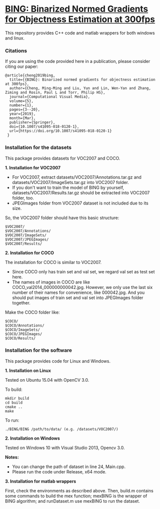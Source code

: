 # [BING: Binarized Normed Gradients for Objectness Estimation at 300fps](http://mmcheng.net/bing/)

This repository provides C++ code and matlab wrappers for both windows and linux.

### Citations

If you are using the code provided here in a publication, please consider citing our paper:

    @article{cheng2019bing,
      title={{BING}: Binarized normed gradients for objectness estimation at 300fps},
      author={Cheng, Ming-Ming and Liu, Yun and Lin, Wen-Yan and Zhang, Ziming and Rosin, Paul L and Torr, Philip HS},
      journal={Computational Visual Media},
      volume={5},
      number={1},
      pages={3--20},
      year={2019},
      month={Mar},
      publisher={Springer},
      doi={10.1007/s41095-018-0120-1},
      url={https://doi.org/10.1007/s41095-018-0120-1}
     }


### Installation for the datasets

This package provides datasets for VOC2007 and COCO.

**1. Installation for VOC2007**

 - For VOC2007, extract datasets/VOC2007/Annotations.tar.gz and datasets/VOC2007/ImageSets.tar.gz into VOC2007 folder.
 - If you don't want to train the model of BING by yourself, datasets/VOC2007/Results.tar.gz should be extracted into VOC2007 folder, too.
 - JPEGImages folder from VOC2007 dataset is not included due to its size.
 
So, the VOC2007 folder should have this basic structure:

```
$VOC2007/
$VOC2007/Annotations/
$VOC2007/ImageSets/
$VOC2007/JPEGImages/
$VOC2007/Results/
```

**2. Installation for COCO**

The installation for COCO is similar to VOC2007. 

 - Since COCO only has train set and val set, we regard val set as test set here.
 - The names of images in COCO are like COCO_val2014_000000000042.jpg. However, we only use the last six number of their names for convenience, like 000042.jpg. And you should put images of train set and val set into JPEGImages folder together. 

Make the COCO folder like:

```
$COCO/
$COCO/Annotations/
$COCO/ImageSets/
$COCO/JPEGImages/
$COCO/Results/
```

### Installation for the software

This package provides code for Linux and Windows. 

**1. Installation on Linux**

Tested on Ubuntu 15.04 with OpenCV 3.0.

To build:
```
mkdir build
cd build
cmake ..
make
```

To run:
```
./BING/BING /path/to/data/ (e.g. /datasets/VOC2007/)
```

**2. Installation on Windows**

Tested on Windows 10 with Visual Studio 2013, Opencv 3.0.

**Notes:**

 - You can change the path of dataset in line 24, Main.cpp.
 - Please run the code under Release, x64 mode.
 
**3. Installation for matlab wrappers**

First, check the environments as described above. Then, build.m contains some commands to build the mex function; mexBING is the wrapper of BING algorithm; and runDataset.m use mexBING to run the dataset.
